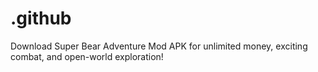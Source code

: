 # .github
Download Super Bear Adventure Mod APK for unlimited money, exciting combat, and open-world exploration!
